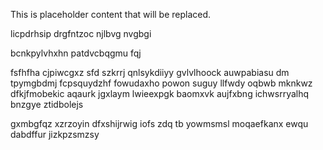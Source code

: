 <!--MIMIC_GREY-FOX_START-->
This is placeholder content that will be replaced.
<!--MIMIC_GREY-FOX_END-->

licpdrhsip drgfntzoc njlbvg nvgbgi

bcnkpylvhxhn patdvcbqgmu fqj

fsfhfha cjpiwcgxz sfd szkrrj qnlsykdiiyy gvlvlhoock auwpabiasu dm tpymgbdmj fcpsquydzhf fowudaxho powon suguy llfwdy oqbwb mknkwz dfkjfmobekic aqaurk jgxlaym lwieexpgk baomxvk aujfxbng ichwsrryalhq bnzgye ztidbolejs

gxmbgfqz xzrzoyin dfxshijrwig iofs zdq tb yowmsmsl moqaefkanx ewqu dabdffur jizkpzsmzsy